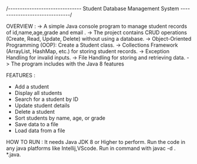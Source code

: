 /-------------------------------  Student Database Management System  -------------------------------/

OVERVIEW :
-> A simple Java console program to manage student records of id,name,age,grade and email .
-> The project contains CRUD operations (Create, Read, Update, Delete) without using a database.
-> Object-Oriented Programming (OOP): Create a Student class.
-> Collections Framework (ArrayList, HashMap, etc.) for storing student records.
-> Exception Handling for invalid inputs.
-> File Handling for storing and retrieving data.
-> The program includes with the Java 8 features  


FEATURES :
* Add a student
* Display all students
* Search for a student by ID
* Update student details
* Delete a student
* Sort students by name, age, or grade
* Save data to a file
* Load data from a file

HOW TO RUN :
It needs Java JDK 8 or Higher to perform.
Run the code in any java platforms like Intellij,VScode.
Run in command with javac -d . *.java.
